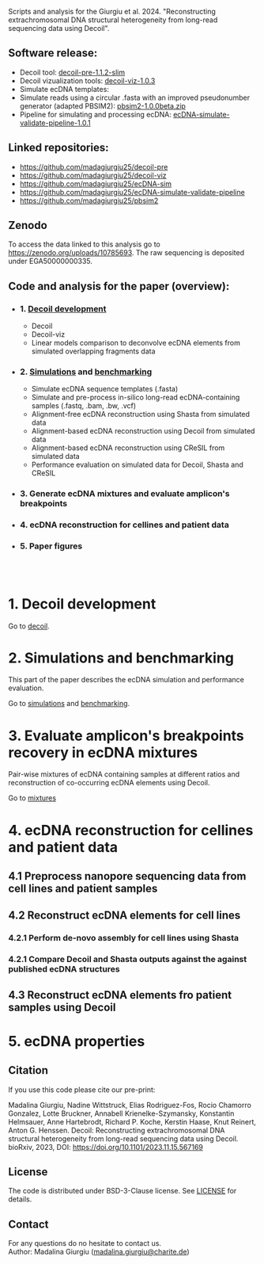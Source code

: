 Scripts and analysis for the Giurgiu et al. 2024. "Reconstructing extrachromosomal DNA structural heterogeneity from long-read sequencing data using Decoil".

## Software release:

- Decoil tool: [decoil-pre-1.1.2-slim](https://zenodo.org/api/records/10785693/draft/files/decoil-pre-1.1.2-slim.zip/content)
- Decoil vizualization tools: [decoil-viz-1.0.3](https://zenodo.org/api/records/10785693/draft/files/decoil-viz-1.0.3.zip/content)
- Simulate ecDNA templates: 
- Simulate reads using a circular .fasta with an improved pseudonumber generator (adapted PBSIM2): [pbsim2-1.0.0beta.zip](https://zenodo.org/api/records/10785693/draft/files/pbsim2-1.0.0beta.zip/content) 
- Pipeline for simulating and processing ecDNA: [ecDNA-simulate-validate-pipeline-1.0.1](https://zenodo.org/api/records/10785693/draft/files/ecDNA-simulate-validate-pipeline-1.0.1.zip/content)

## Linked repositories:
- https://github.com/madagiurgiu25/decoil-pre
- https://github.com/madagiurgiu25/decoil-viz
- https://github.com/madagiurgiu25/ecDNA-sim
- https://github.com/madagiurgiu25/ecDNA-simulate-validate-pipeline
- https://github.com/madagiurgiu25/pbsim2

## Zenodo
To access the data linked to this analysis go to https://zenodo.org/uploads/10785693.
The raw sequencing is deposited under EGA50000000335.

## Code and analysis for the paper (overview):
- ### 1. [Decoil development]((docs/decoil.md))
  - Decoil
  - Decoil-viz
  - Linear models comparison to deconvolve ecDNA elements from simulated overlapping fragments data
- ### 2. [Simulations](docs/simulations.md) and [benchmarking](docs/bechmarking.md)
  - Simulate ecDNA sequence templates (.fasta)
  - Simulate and pre-process in-silico long-read ecDNA-containing samples (.fastq, .bam, .bw, .vcf)
  - Alignment-free ecDNA reconstruction using Shasta from simulated data
  - Alignment-based ecDNA reconstruction using Decoil from simulated data
  - Alignment-based ecDNA reconstruction using CReSIL from simulated data
  - Performance evaluation on simulated data for Decoil, Shasta and CReSIL
- ### 3. Generate ecDNA mixtures and evaluate amplicon's breakpoints
- ### 4. ecDNA reconstruction for cellines and patient data 
- ### 5. Paper figures

<br/><br/>

# 1. Decoil development

Go to [decoil](docs/decoil.md).

# 2. Simulations and benchmarking
This part of the paper describes the ecDNA simulation and performance evaluation.

Go to [simulations](docs/simulations.md) and [benchmarking](docs/benchmarking.md).

# 3. Evaluate amplicon's breakpoints recovery in ecDNA mixtures
Pair-wise mixtures of ecDNA containing samples at different ratios and reconstruction of co-occurring ecDNA elements using Decoil.

Go to [mixtures](docs/mixtures.md)

# 4. ecDNA reconstruction for cellines and patient data 

## 4.1 Preprocess nanopore sequencing data from cell lines and patient samples

## 4.2 Reconstruct ecDNA elements for cell lines

### 4.2.1 Perform de-novo assembly for cell lines using Shasta

### 4.2.1 Compare Decoil and Shasta outputs against the against published ecDNA structures

## 4.3 Reconstruct ecDNA elements fro patient samples using Decoil

# 5. ecDNA properties

## Citation

If you use this code please cite our pre-print:

Madalina Giurgiu, Nadine Wittstruck, Elias Rodriguez-Fos, Rocio Chamorro Gonzalez, Lotte Bruckner, Annabell Krienelke-Szymansky, Konstantin Helmsauer, Anne Hartebrodt, Richard P. Koche, Kerstin Haase, Knut Reinert, Anton G. Henssen. Decoil: Reconstructing extrachromosomal DNA structural heterogeneity from long-read sequencing data using Decoil. bioRxiv, 2023, DOI: https://doi.org/10.1101/2023.11.15.567169

## License

The code is distributed under BSD-3-Clause license. See [LICENSE](LICENSE) for details.

## Contact

For any questions do no hesitate to contact us.<br/>
Author: Madalina Giurgiu (madalina.giurgiu@charite.de)
